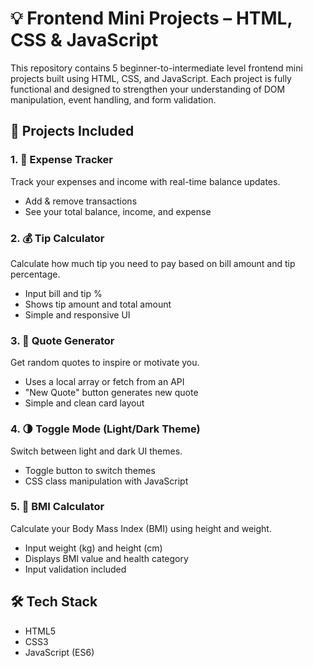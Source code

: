 # 💡 Frontend Mini Projects – HTML, CSS & JavaScript
This repository contains 5 beginner-to-intermediate level frontend mini projects built using HTML, CSS, and JavaScript. Each project is fully functional and designed to strengthen your understanding of DOM manipulation, event handling, and form validation.

## 📁 Projects Included

### 1. 🧾 Expense Tracker
Track your expenses and income with real-time balance updates.
- Add & remove transactions
- See your total balance, income, and expense
### 2. 💰 Tip Calculator
Calculate how much tip you need to pay based on bill amount and tip percentage.
- Input bill and tip %
- Shows tip amount and total amount
- Simple and responsive UI
### 3. 💬 Quote Generator
Get random quotes to inspire or motivate you.
- Uses a local array or fetch from an API
- "New Quote" button generates new quote
- Simple and clean card layout
### 4. 🌗 Toggle Mode (Light/Dark Theme)
Switch between light and dark UI themes.
- Toggle button to switch themes
- CSS class manipulation with JavaScript
### 5. 🧮 BMI Calculator
Calculate your Body Mass Index (BMI) using height and weight.
- Input weight (kg) and height (cm)
- Displays BMI value and health category
- Input validation included
## 🛠️ Tech Stack
- HTML5  
- CSS3  
- JavaScript (ES6) 
